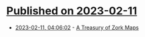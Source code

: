 # [Published on 2023-02-11](index.md)

* [2023-02-11, 04:06:02](https://news.ycombinator.com/item?id=34749477) - [A Treasury of Zork Maps](http://blog.zarfhome.com/2023/02/a-treasury-of-zork-maps.html)
